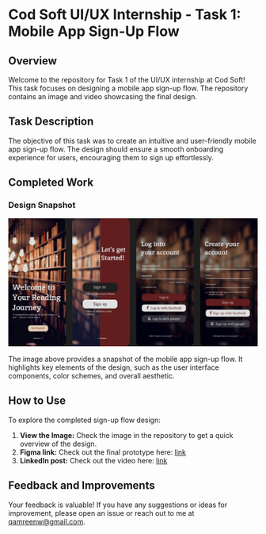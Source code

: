 # Cod Soft UI/UX Internship - Task 1: Mobile App Sign-Up Flow

## Overview

Welcome to the repository for Task 1 of the UI/UX internship at Cod Soft! This task focuses on designing a mobile app sign-up flow. The repository contains an image and video showcasing the final design.

## Task Description

The objective of this task was to create an intuitive and user-friendly mobile app sign-up flow. The design should ensure a smooth onboarding experience for users, encouraging them to sign up effortlessly.

## Completed Work

### Design Snapshot

![Sign-Up Flow](./Mobile-App.jpg)

The image above provides a snapshot of the mobile app sign-up flow. It highlights key elements of the design, such as the user interface components, color schemes, and overall aesthetic.

## How to Use

To explore the completed sign-up flow design:

1. **View the Image:** Check the image in the repository to get a quick overview of the design.
2. **Figma link:** Check out the final prototype here: [link](https://www.figma.com/proto/hsf7h2F8RpR3RqxOKCyzPs/Mobile-App?page-id=0%3A1&type=design&node-id=40-179&viewport=279%2C403%2C0.4&t=F8qWiLBS4khuAJFE-1&scaling=scale-down&starting-point-node-id=2%3A9)
3. **LinkedIn post:** Check out the video here: [link](https://www.linkedin.com/posts/qamreen-2481b4239_codsoft-userexperience-signupflow-activity-7125102001620717568-d9EP?utm_source=share&utm_medium=member_desktop)

## Feedback and Improvements

Your feedback is valuable! If you have any suggestions or ideas for improvement, please open an issue or reach out to me at qamreenw@gmail.com.



